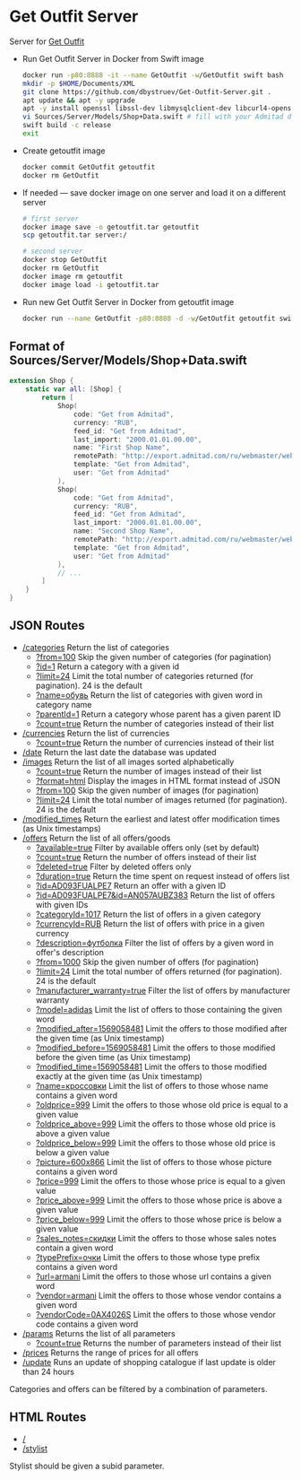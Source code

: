 # Get Outfit Server

Server for [Get Outfit](https://getoutfit.ru)

* Run Get Outfit Server in Docker from Swift image
  ```bash
  docker run -p80:8888 -it --name GetOutfit -w/GetOutfit swift bash
  mkdir -p $HOME/Documents/XML
  git clone https://github.com/dbystruev/Get-Outfit-Server.git .
  apt update && apt -y upgrade
  apt -y install openssl libssl-dev libmysqlclient-dev libcurl4-openssl-dev vim
  vi Sources/Server/Models/Shop+Data.swift # fill with your Admitad data (see below)
  swift build -c release
  exit
  ```
  
* Create getoutfit image
  ```bash
  docker commit GetOutfit getoutfit
  docker rm GetOutfit
  ```

* If needed — save docker image on one server and load it on a different server
  ```bash
  # first server
  docker image save -o getoutfit.tar getoutfit
  scp getoutfit.tar server:/
  
  # second server
  docker stop GetOutfit
  docker rm GetOutfit
  docker image rm getoutfit
  docker image load -i getoutfit.tar
  ```
  
* Run new Get Outfit Server in Docker from getoutfit image
  ```bash
  docker run --name GetOutfit -p80:8888 -d -w/GetOutfit getoutfit swift run -c release
  ```

## Format of Sources/Server/Models/Shop+Data.swift
```swift
extension Shop {
    static var all: [Shop] {
        return [
            Shop(
                code: "Get from Admitad",
                currency: "RUB",
                feed_id: "Get from Admitad",
                last_import: "2000.01.01.00.00",
                name: "First Shop Name",
                remotePath: "http://export.admitad.com/ru/webmaster/websites/838792/products/export_adv_products/",
                template: "Get from Admitad",
                user: "Get from Admitad"
            ),
            Shop(
                code: "Get from Admitad",
                currency: "RUB",
                feed_id: "Get from Admitad",
                last_import: "2000.01.01.00.00",
                name: "Second Shop Name",
                remotePath: "http://export.admitad.com/ru/webmaster/websites/838792/products/export_adv_products/",
                template: "Get from Admitad",
                user: "Get from Admitad"
            ),
            // ...
        ]
    }
}
```

## JSON Routes
- [/categories](http://server.getoutfit.ru/categories) Return the list of categories
  - [?from=100](http://server.getoutfit.ru/categories?from=100) Skip the given number of categories (for pagination)
  - [?id=1](http://server.getoutfit.ru/categories?id=1) Return a category with a given id
  - [?limit=24](http://server.getoutfit.ru/categories?limit=24) Limit the total number of categories returned (for pagination).  24 is the default
  - [?name=обувь](http://server.getoutfit.ru/categories?name=обувь) Return the list of categories with given word in category name
  - [?parentId=1](http://server.getoutfit.ru/categories?parentId=1) Return a category whose parent has a given parent ID
  - [?count=true](http://server.getoutfit.ru/categories?count=true) Return the number of categories instead of their list
- [/currencies](http://server.getoutfit.ru/currencies) Return the list of currencies
  - [?count=true](http://server.getoutfit.ru/currencies?count=true) Return the number of currencies instead of their list
- [/date](http://server.getoutfit.ru/date) Return the last date the database was updated
- [/images](http://server.getoutfit.ru/images) Return the list of all images sorted alphabetically
  - [?count=true](http://server.getoutfit.ru/images?count=true) Return the number of images instead of their list
  - [?format=html](http://server.getoutfit.ru/images?format=html) Display the images in HTML format instead of JSON
  - [?from=100](http://server.getoutfit.ru/images?from=100) Skip the given number of images (for pagination)
  - [?limit=24](http://server.getoutfit.ru/images?limit=24) Limit the total number of images returned (for pagination).  24 is the default
- [/modified_times](http://server.getoutfit.ru/modified_times) Return the earliest and latest offer modification times (as Unix timestamps)
- [/offers](http://server.getoutfit.ru/offers) Return the list of all offers/goods
  - [?available=true](http://server.getoutfit.ru/offers?available=true) Filter by available offers only (set by default)
  - [?count=true](http://server.getoutfit.ru/offers?count=true) Return the number of offers instead of their list
  - [?deleted=true](http://server.getoutfit.ru/offers?deleted=true) Filter by deleted offers only
  - [?duration=true](http://server.getoutfit.ru/offers?duration=true) Return the time spent on request instead of offers list
  - [?id=AD093FUALPE7](http://server.getoutfit.ru/offers?id=AD093FUALPE7) Return an offer with a given ID
  - [?id=AD093FUALPE7&id=AN057AUBZ383](http://server.getoutfit.ru/offers?id=AD093FUALPE7&id=AN057AUBZ383) Return the list of offers with given IDs
  - [?categoryId=1017](http://server.getoutfit.ru/offers?categoryId=1017) Return the list of offers in a given category
  - [?currencyId=RUB](http://server.getoutfit.ru/offers?currencyId=RUB) Return the list of offers with price in a given currency
  - [?description=футболка](http://server.getoutfit.ru/offers?description=футболка) Filter the list of offers by a given word in offer's description
  - [?from=1000](http://server.getoutfit.ru/offers?from=1000) Skip the given number of offers (for pagination)
  - [?limit=24](http://server.getoutfit.ru/offers?limit=24) Limit the total number of offers returned (for pagination).  24 is the default
  - [?manufacturer_warranty=true](http://server.getoutfit.ru/offers?manufacturer_warranty=true) Filter the list of offers by manufacturer warranty
  - [?model=adidas](http://server.getoutfit.ru/offers?model=adidas) Limit the list of offers to those containing the given word
  - [?modified_after=1569058481](http://server.getoutfit.ru/offers?modified_after=1569058481) Limit the offers to those modified after the given time (as Unix timestamp)
  - [?modified_before=1569058481](http://server.getoutfit.ru/offers?modified_before=1569058481) Limit the offers to those modified before the given time (as Unix timestamp)
  - [?modified_time=1569058481](http://server.getoutfit.ru/offers?modified_time=1569058481) Limit the offers to those modified exactly at the given time (as Unix timestamp)
  - [?name=кроссовки](http://server.getoutfit.ru/offers?name=кроссовки) Limit the list of offers to those whose name contains a given word
  - [?oldprice=999](http://server.getoutfit.ru/offers?oldprice=999) Limit the offers to those whose old price is equal to a given value
  - [?oldprice_above=999](http://server.getoutfit.ru/offers?oldprice_above=999) Limit the offers to those whose old price is above a given value
  - [?oldprice_below=999](http://server.getoutfit.ru/offers?oldprice_below=999) Limit the offers to those whose old price is below a given value
  - [?picture=600x866](http://server.getoutfit.ru/offers?picture=600x866) Limit the list of offers to those whose picture contains a given word
  - [?price=999](http://server.getoutfit.ru/offers?price=999) Limit the offers to those whose price is equal to a given value
  - [?price_above=999](http://server.getoutfit.ru/offers?price_above=999) Limit the offers to those whose price is above a given value
  - [?price_below=999](http://server.getoutfit.ru/offers?price_below=999) Limit the offers to those whose price is below a given value
  - [?sales_notes=скидки](http://server.getoutfit.ru/offers?sales_notes=скидки) Limit the offers to those whose sales notes contain a given word
  - [?typePrefix=очки](http://server.getoutfit.ru/offers?typePrefix=очки) Limit the offers to those whose type prefix contains a given word
  - [?url=armani](http://server.getoutfit.ru/offers?url=armani) Limit the offers to those whose url contains a given word
  - [?vendor=armani](http://server.getoutfit.ru/offers?vendor=armani) Limit the offers to those whose vendor contains a given word
  - [?vendorCode=0AX4026S](http://server.getoutfit.ru/offers?vendorCode=0AX4026S) Limit the offers to those whose vendor code contains a given word
- [/params](http://server.getoutfit.ru/params) Returns the list of all parameters
  - [?count=true](http://server.getoutfit.ru/params?count=true) Returns the number of parameters instead of their list
- [/prices](http://server.getoutfit.ru/prices) Returns the range of prices for all offers
- [/update](http://server.getoutfit.ru/update) Runs an update of shopping catalogue if last update is older than 24 hours

Categories and offers can be filtered by a combination of parameters.

## HTML Routes
- [/](http://server.getoutfit.ru)
- [/stylist](http://server.getoutfit.ru/stylist?subid=app)

Stylist should be given a subid parameter.
